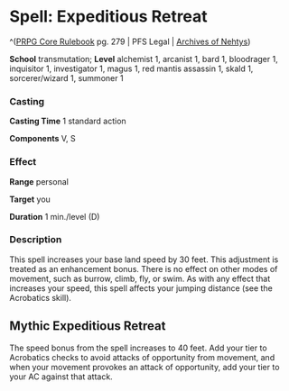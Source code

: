 # Spell: Expeditious Retreat

^([PRPG Core Rulebook][ss-expeditious-retreat] pg. 279 | PFS Legal | [Archives of Nehtys][sn-expeditious-retreat])

**School** transmutation; **Level** alchemist 1, arcanist 1, bard 1, bloodrager 1, inquisitor 1, investigator 1, magus 1, red mantis assassin 1, skald 1, sorcerer/wizard 1, summoner 1

### Casting

**Casting Time** 1 standard action  

**Components** V, S

### Effect

**Range** personal  

**Target** you  

**Duration** 1 min./level (D)

### Description

This spell increases your base land speed by 30 feet. This adjustment is treated as an enhancement bonus. There is no effect on other modes of movement, such as burrow, climb, fly, or swim. As with any effect that increases your speed, this spell affects your jumping distance (see the Acrobatics skill).

## Mythic Expeditious Retreat

The speed bonus from the spell increases to 40 feet. Add your tier to Acrobatics checks to avoid attacks of opportunity from movement, and when your movement provokes an attack of opportunity, add your tier to your AC against that attack.

[ss-expeditious-retreat]: http://paizo.com/pathfinderRPG/v57
[sn-expeditious-retreat]: http://www.archivesofnethys.com/SpellDisplay.aspx?ItemName=Expeditious%20Retreat